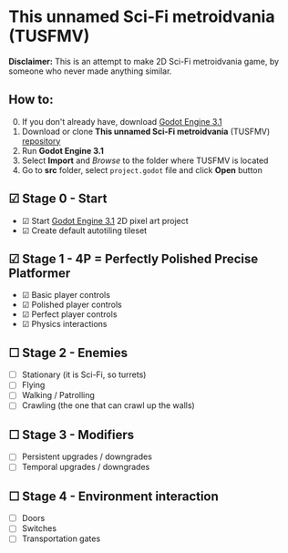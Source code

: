 # This unnamed Sci-Fi metroidvania (TUSFMV)
**Disclaimer:** This is an attempt to make 2D Sci-Fi metroidvania game, by someone who never made anything similar.

## How to:
0.  If you don't already have, download [Godot Engine 3.1](https://godotengine.org) 
1. Download or clone **This unnamed Sci-Fi metroidvania** (TUSFMV) [repository](https://github.com/cupiniki/this-unnamed-sci-fi-metroidvania)
2. Run **Godot Engine 3.1**
3. Select **Import** and *Browse* to the folder where TUSFMV is located
4. Go to **src** folder, select `project.godot` file and click **Open** button


## &#9745; Stage 0 - Start
-   &#9745; Start [Godot Engine 3.1](https://godotengine.org/) 2D pixel art project
-   &#9745; Create default autotiling tileset

## &#9745; Stage 1 - 4P = Perfectly Polished Precise Platformer
- &#9745; Basic player controls
- &#9745; Polished player controls
- &#9745; Perfect player controls
- &#9745; Physics interactions

## &#9744; Stage 2 - Enemies
- &#9744; Stationary (it is Sci-Fi, so turrets)
- &#9744; Flying 
- &#9744; Walking / Patrolling
- &#9744; Crawling (the one that can crawl up the walls)

## &#9744; Stage 3 - Modifiers
- &#9744; Persistent upgrades / downgrades
- &#9744; Temporal upgrades / downgrades

## &#9744; Stage 4 - Environment interaction
- &#9744; Doors 
- &#9744; Switches
- &#9744; Transportation gates
